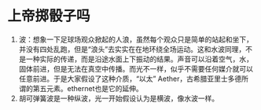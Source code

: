 # 上帝掷骰子吗

1. 波：想象一下足球场观众掀起的人浪，虽然每个观众只是简单的站起和坐下，并没有四处乱跑，但是“浪头”去实实在在地环绕全场运动。这和水波同理，不是一种实际的传递，而是沿途水面上下振动的结果。声音可以沿着空气，水，固体前进，但是无法在真空中传播。而光不一样，似乎不需要任何媒介就可以任意前进。于是大家假设了这种介质，“以太” Aether，古希腊亚里士多德所谓的第五元素。ethernet也是它的延伸。
2. 胡可弹簧波是一种纵波，光一开始假设认为是横波，像水波一样。

